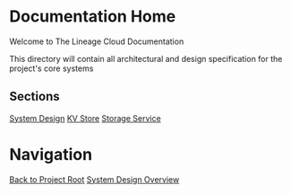 # Documentation Home

Welcome to The Lineage Cloud Documentation

This directory will contain all architectural and design specification for the project's core systems

## Sections
[System Design](./design/index.md)
[KV Store](./design/kvstore/index.md)
[Storage Service](./design/simple-storage/index.md)

# Navigation
[Back to Project Root](../README.md)
[System Design Overview](./design/index.md)